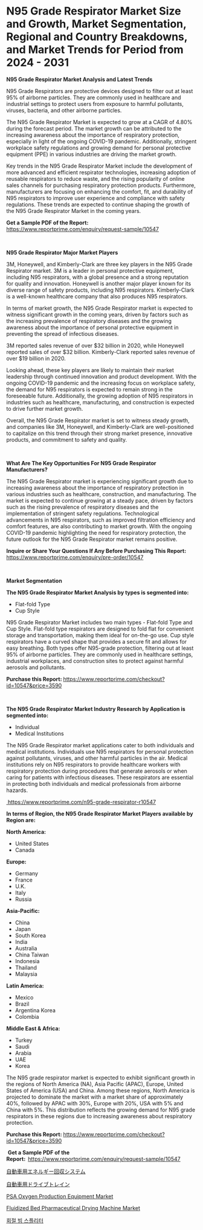 <p><h1>N95 Grade Respirator Market Size and Growth, Market Segmentation, Regional and Country Breakdowns, and Market Trends for Period from 2024 -  2031</h1></p><p><strong>N95 Grade Respirator Market Analysis and Latest Trends</strong></p>
<p><p>N95 Grade Respirators are protective devices designed to filter out at least 95% of airborne particles. They are commonly used in healthcare and industrial settings to protect users from exposure to harmful pollutants, viruses, bacteria, and other airborne particles.</p><p>The N95 Grade Respirator Market is expected to grow at a CAGR of 4.80% during the forecast period. The market growth can be attributed to the increasing awareness about the importance of respiratory protection, especially in light of the ongoing COVID-19 pandemic. Additionally, stringent workplace safety regulations and growing demand for personal protective equipment (PPE) in various industries are driving the market growth.</p><p>Key trends in the N95 Grade Respirator Market include the development of more advanced and efficient respirator technologies, increasing adoption of reusable respirators to reduce waste, and the rising popularity of online sales channels for purchasing respiratory protection products. Furthermore, manufacturers are focusing on enhancing the comfort, fit, and durability of N95 respirators to improve user experience and compliance with safety regulations. These trends are expected to continue shaping the growth of the N95 Grade Respirator Market in the coming years.</p></p>
<p><strong>Get a Sample PDF of the Report:&nbsp;</strong> <a href="https://www.reportprime.com/enquiry/request-sample/10547">https://www.reportprime.com/enquiry/request-sample/10547</a></p>
<p>&nbsp;</p>
<p><strong>N95 Grade Respirator Major Market Players</strong></p>
<p><p>3M, Honeywell, and Kimberly-Clark are three key players in the N95 Grade Respirator market. 3M is a leader in personal protective equipment, including N95 respirators, with a global presence and a strong reputation for quality and innovation. Honeywell is another major player known for its diverse range of safety products, including N95 respirators. Kimberly-Clark is a well-known healthcare company that also produces N95 respirators.</p><p>In terms of market growth, the N95 Grade Respirator market is expected to witness significant growth in the coming years, driven by factors such as the increasing prevalence of respiratory diseases and the growing awareness about the importance of personal protective equipment in preventing the spread of infectious diseases.</p><p>3M reported sales revenue of over $32 billion in 2020, while Honeywell reported sales of over $32 billion. Kimberly-Clark reported sales revenue of over $19 billion in 2020.</p><p>Looking ahead, these key players are likely to maintain their market leadership through continued innovation and product development. With the ongoing COVID-19 pandemic and the increasing focus on workplace safety, the demand for N95 respirators is expected to remain strong in the foreseeable future. Additionally, the growing adoption of N95 respirators in industries such as healthcare, manufacturing, and construction is expected to drive further market growth.</p><p>Overall, the N95 Grade Respirator market is set to witness steady growth, and companies like 3M, Honeywell, and Kimberly-Clark are well-positioned to capitalize on this trend through their strong market presence, innovative products, and commitment to safety and quality.</p></p>
<p>&nbsp;</p>
<p><strong>What Are The Key Opportunities For N95 Grade Respirator Manufacturers?</strong></p>
<p><p>The N95 Grade Respirator market is experiencing significant growth due to increasing awareness about the importance of respiratory protection in various industries such as healthcare, construction, and manufacturing. The market is expected to continue growing at a steady pace, driven by factors such as the rising prevalence of respiratory diseases and the implementation of stringent safety regulations. Technological advancements in N95 respirators, such as improved filtration efficiency and comfort features, are also contributing to market growth. With the ongoing COVID-19 pandemic highlighting the need for respiratory protection, the future outlook for the N95 Grade Respirator market remains positive.</p></p>
<p><strong>Inquire or Share Your Questions If Any Before Purchasing This Report:</strong> <a href="https://www.reportprime.com/enquiry/pre-order/10547">https://www.reportprime.com/enquiry/pre-order/10547</a></p>
<p>&nbsp;</p>
<p><strong>Market Segmentation</strong></p>
<p><strong>The N95 Grade Respirator Market Analysis by types is segmented into:</strong></p>
<p><ul><li>Flat-fold Type</li><li>Cup Style</li></ul></p>
<p><p>N95 Grade Respirator Market includes two main types - Flat-fold Type and Cup Style. Flat-fold type respirators are designed to fold flat for convenient storage and transportation, making them ideal for on-the-go use. Cup style respirators have a curved shape that provides a secure fit and allows for easy breathing. Both types offer N95-grade protection, filtering out at least 95% of airborne particles. They are commonly used in healthcare settings, industrial workplaces, and construction sites to protect against harmful aerosols and pollutants.</p></p>
<p><strong>Purchase this Report:&nbsp;</strong><a href="https://www.reportprime.com/checkout?id=10547&price=3590">https://www.reportprime.com/checkout?id=10547&price=3590</a></p>
<p>&nbsp;</p>
<p><strong>The N95 Grade Respirator Market Industry Research by Application is segmented into:</strong></p>
<p><ul><li>Individual</li><li>Medical Institutions</li></ul></p>
<p><p>The N95 Grade Respirator market applications cater to both individuals and medical institutions. Individuals use N95 respirators for personal protection against pollutants, viruses, and other harmful particles in the air. Medical institutions rely on N95 respirators to provide healthcare workers with respiratory protection during procedures that generate aerosols or when caring for patients with infectious diseases. These respirators are essential in protecting both individuals and medical professionals from airborne hazards.</p></p>
<p><a href="https://www.reportprime.com/n95-grade-respirator-r10547">&nbsp;https://www.reportprime.com/n95-grade-respirator-r10547</a></p>
<p><strong>In terms of Region, the N95 Grade Respirator Market Players available by Region are:</strong></p>
<p>
    <p> <strong> North America: </strong>
        <ul>
            <li>United States</li>
            <li>Canada</li>
        </ul>
        </p> 
    <p> <strong> Europe: </strong>
        <ul>
            <li>Germany</li>
            <li>France</li>
            <li>U.K.</li>
            <li>Italy</li>
            <li>Russia</li>
        </ul>
        </p> 
    <p> <strong> Asia-Pacific: </strong>
        <ul>
            <li>China</li>
            <li>Japan</li>
            <li>South Korea</li>
            <li>India</li>
            <li>Australia</li>
            <li>China Taiwan</li>
            <li>Indonesia</li>
            <li>Thailand</li>
            <li>Malaysia</li>
        </ul>
        </p> 
    <p> <strong> Latin America: </strong>
        <ul>
            <li>Mexico</li>
            <li>Brazil</li>
            <li>Argentina Korea</li>
            <li>Colombia</li>
        </ul>
        </p> 
    <p> <strong> Middle East & Africa: </strong>
        <ul>
            <li>Turkey</li>
            <li>Saudi</li>
            <li>Arabia</li>
            <li>UAE</li>
            <li>Korea</li>
        </ul>
    </p>
    </p>
<p><p>The N95 grade respirator market is expected to exhibit significant growth in the regions of North America (NA), Asia Pacific (APAC), Europe, United States of America (USA) and China. Among these regions, North America is projected to dominate the market with a market share of approximately 40%, followed by APAC with 30%, Europe with 20%, USA with 5% and China with 5%. This distribution reflects the growing demand for N95 grade respirators in these regions due to increasing awareness about respiratory protection.</p></p>
<p><strong>Purchase this Report: </strong><a href="https://www.reportprime.com/checkout?id=10547&price=3590">https://www.reportprime.com/checkout?id=10547&price=3590</a></p>
<p>&nbsp;<strong>Get a Sample PDF of the Report:&nbsp;&nbsp;</strong><a href="https://www.reportprime.com/enquiry/request-sample/10547">https://www.reportprime.com/enquiry/request-sample/10547</a></p>
<p><strong></strong></p>
<p><p><a href="https://github.com/VinceMarvin1/Market-Research-Report-List-1/blob/main/295368779592.md">自動車用エネルギー回収システム</a></p><p><a href="https://github.com/DayanaRunolfsdottir/Market-Research-Report-List-1/blob/main/952954979593.md">自動車用ドライブトレイン</a></p><p><a href="https://github.com/Valeridd446677/Market-Research-Report-List-1/blob/main/psa-oxygen-production-equipment-market.md">PSA Oxygen Production Equipment Market</a></p><p><a href="https://github.com/IzaiahBartell/Market-Research-Report-List-1/blob/main/fluidized-bed-pharmaceutical-drying-machine-market.md">Fluidized Bed Pharmaceutical Drying Machine Market</a></p><p><a href="https://github.com/Gregost89076vddcv/Market-Research-Report-List-1/blob/main/422914174410.md">회절 빔 스플리터</a></p></p>